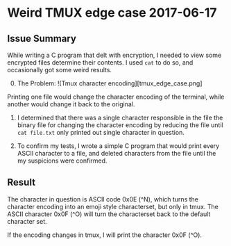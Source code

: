 # Weird TMUX edge case 2017-06-17

## Issue Summary
While writing a C program that delt with encryption, I needed to view some encrypted files determine their contents. I used ``cat`` to do so, and occasionally got some weird results.

0. The Problem:
![Tmux character encoding][tmux_edge_case.png]

Printing one file would change the character encoding of the terminal, while another would change it back to the original.

1. I determined that there was a single character responsible in the file the binary file for changing the character encoding by reducing the file until ``cat file.txt`` only printed out single character in question.

2. To confirm my tests, I wrote a simple C program that would print every ASCII character to a file, and deleted characters from the file until the my suspicions were confirmed.

## Result
The character in question is ASCII code 0x0E (^N), which turns the character encoding into an emoji style characterset, but only in tmux. The ASCII character 0x0F (^O) will turn the characterset back to the default character set.

If the encoding changes in tmux, I will print the character 0x0F (^O).
